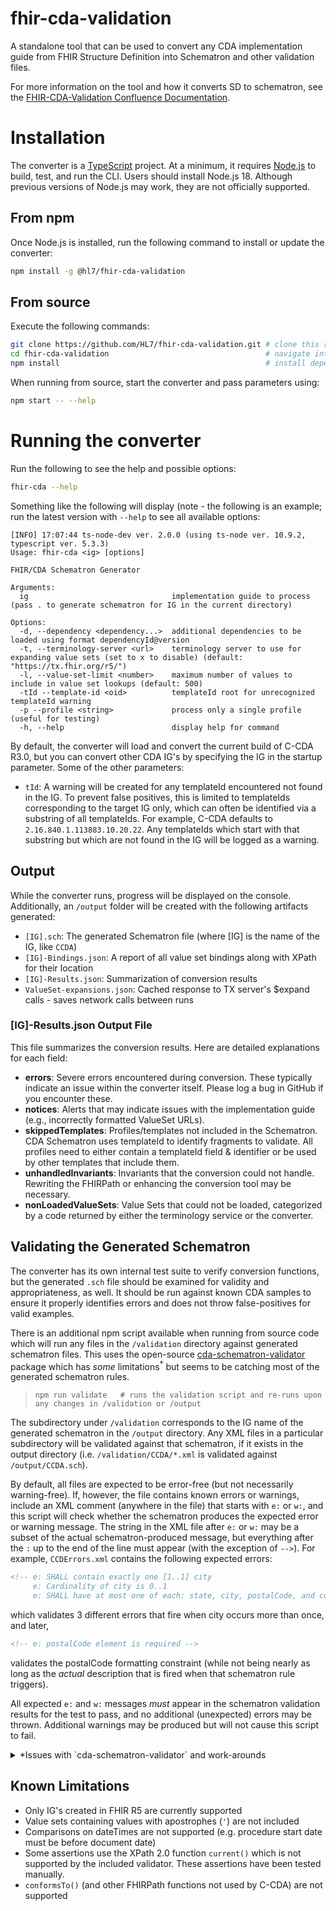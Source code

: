 # fhir-cda-validation
A standalone tool that can be used to convert any CDA implementation guide from FHIR Structure Definition into Schematron and other validation files.

For more information on the tool and how it converts SD to schematron, see the [FHIR-CDA-Validation Confluence Documentation](https://confluence.hl7.org/display/SD/FHIR-CDA-Validation).

# Installation
The converter is a [TypeScript](https://www.typescriptlang.org/) project. At a minimum, it requires [Node.js](https://nodejs.org/) to build, test, and run the CLI. Users should install Node.js 18. Although previous versions of Node.js may work, they are not officially supported.

## From npm
Once Node.js is installed, run the following command to install or update the converter:

```sh
npm install -g @hl7/fhir-cda-validation
```

## From source

Execute the following commands:

```sh
git clone https://github.com/HL7/fhir-cda-validation.git # clone this repository
cd fhir-cda-validation                                   # navigate into the folder
npm install                                              # install dependencies
```

When running from source, start the converter and pass parameters using:

```sh
npm start -- --help
```

# Running the converter

Run the following to see the help and possible options:

```sh
fhir-cda --help
```

Something like the following will display (note - the following is an example; run the latest version with `--help` to see all available options:

```
[INFO] 17:07:44 ts-node-dev ver. 2.0.0 (using ts-node ver. 10.9.2, typescript ver. 5.3.3)
Usage: fhir-cda <ig> [options]

FHIR/CDA Schematron Generator

Arguments:
  ig                                implementation guide to process (pass . to generate schematron for IG in the current directory)

Options:
  -d, --dependency <dependency...>  additional dependencies to be loaded using format dependencyId@version
  -t, --terminology-server <url>    terminology server to use for expanding value sets (set to x to disable) (default: "https://tx.fhir.org/r5/")
  -l, --value-set-limit <number>    maximum number of values to include in value set lookups (default: 500)
  -tId --template-id <oid>          templateId root for unrecognized templateId warning
  -p --profile <string>             process only a single profile (useful for testing)
  -h, --help                        display help for command
```

By default, the converter will load and convert the current build of C-CDA R3.0, but you can convert other CDA IG's by specifying the IG in the startup parameter. Some of the other parameters:

- `tId`: A warning will be created for any templateId encountered not found in the IG. To prevent false positives, this is limited to templateIds corresponding to the target IG only, which can often be identified via a substring of all templateIds. For example, C-CDA defaults to `2.16.840.1.113883.10.20.22`. Any templateIds which start with that substring but which are not found in the IG will be logged as a warning.

## Output
While the converter runs, progress will be displayed on the console. Additionally, an `/output` folder will be created with the following artifacts generated:

- `[IG].sch`: The generated Schematron file (where [IG] is the name of the IG, like `CCDA`)
- `[IG]-Bindings.json`: A report of all value set bindings along with XPath for their location
- `[IG]-Results.json`: Summarization of conversion results
- `ValueSet-expansions.json`: Cached response to TX server's $expand calls - saves network calls between runs

### [IG]-Results.json Output File
This file summarizes the conversion results. Here are detailed explanations for each field:

- **errors**: Severe errors encountered during conversion. These typically indicate an issue within the converter itself. Please log a bug in GitHub if you encounter these.
- **notices**: Alerts that may indicate issues with the implementation guide (e.g., incorrectly formatted ValueSet URLs).
- **skippedTemplates**: Profiles/templates not included in the Schematron. CDA Schematron uses templateId to identify fragments to validate. All profiles need to either contain a templateId field & identifier or be used by other templates that include them.
- **unhandledInvariants**: Invariants that the conversion could not handle. Rewriting the FHIRPath or enhancing the conversion tool may be necessary.
- **nonLoadedValueSets**: Value Sets that could not be loaded, categorized by a code returned by either the terminology service or the converter.

## Validating the Generated Schematron
The converter has its own internal test suite to verify conversion functions, but the generated `.sch` file should be examined for validity and appropriateness, as well. It should be run against known CDA samples to ensure it properly identifies errors and does not throw false-positives for valid examples.

There is an additional npm script available when running from source code which will run any files in the `/validation` directory against generated schematron files. This uses the open-source [cda-schematron-validator](https://github.com/priyaranjan-tokachichu/cda-schematron-validator) package which has _some_ limitations<sup>*</sup> but seems to be catching most of the generated schematron rules.

> `npm run validate   # runs the validation script and re-runs upon any changes in /validation or /output`

The subdirectory under `/validation` corresponds to the IG name of the generated schematron in the `/output` directory. Any XML files in a particular subdirectory will be validated against that schematron, if it exists in the output directory (i.e. `/validation/CCDA/*.xml` is validated against `/output/CCDA.sch`).

By default, all files are expected to be error-free (but not necessarily warning-free). If, however, the file contains known errors or warnings, include an XML comment (anywhere in the file) that starts with `e:` or `w:`, and this script will check whether the schematron produces the expected error or warning message. The string in the XML file after `e:` or `w:` may be a subset of the actual schematron-produced message, but everything after the `:` up to the end of the line must appear (with the exception of `-->`). For example, `CCDErrors.xml` contains the following expected errors:

```xml
<!-- e: SHALL contain exactly one [1..1] city 
     e: Cardinality of city is 0..1
     e: SHALL have at most one of each: state, city, postalCode, and country -->
```
which validates 3 different errors that fire when city occurs more than once, and later,
```xml
<!-- e: postalCode element is required -->
```
validates the postalCode formatting constraint (while not being nearly as long as the _actual_ description that is fired when that schematron rule triggers).

All expected `e:` and `w:` messages _must_ appear in the schematron validation results for the test to pass, and no additional (unexpected) errors may be thrown. Additional warnings may be produced but will not cause this script to fail.

<details>
<summary>*Issues with `cda-schematron-validator` and work-arounds</summary>

**Variable Resolution**
Schematron variables like `<let name="Ethnicity" value="'2135-2 2186-5'"/>` are not supported. While the package could be enhanced, until that occurs, the schematrons are pre-processed to remove all references to these variables. For example, any instance in the schematron of `$Ethnicity` is replaced with `'2135-2 2186-5'`.

</details>



## Known Limitations
- Only IG's created in FHIR R5 are currently supported
- Value sets containing values with apostrophes (`'`) are not included
- Comparisons on dateTimes are not supported (e.g. procedure start date must be before document date)
- Some assertions use the XPath 2.0 function `current()` which is not supported by the included validator. These assertions have been tested manually.
- `conformsTo()` (and other FHIRPath functions not used by C-CDA) are not supported